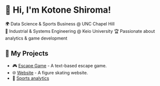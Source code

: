 # 👋 Hi, I'm Kotone Shiroma!
🌍 Data Science & Sports Business @ UNC Chapel Hill  
🗾 Industrial & Systems Engineering @ Keio University
🏆 Passionate about analytics & game development  

## 📌 My Projects
- 🎮 [Escape Game](https://github.com/kktn-13/Escape-game) - A text-based escape game.
- 🌐 [Website](https://skatematome.com/) - A figure skating website.
- 🏀 [Sports analytics](https://github.com/kktn-13/Sports-Analytics)
